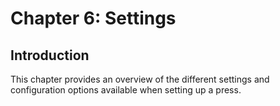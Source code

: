 # Chapter 6: Settings
## Introduction

This chapter provides an overview of the different settings and configuration options available when setting up a press.